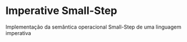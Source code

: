 # Imperative Small-Step
Implementação da semântica operacional Small-Step de uma linguagem imperativa
